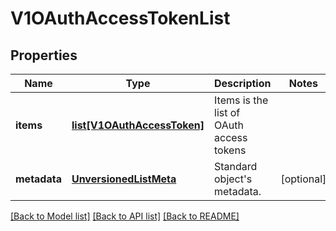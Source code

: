 # V1OAuthAccessTokenList

## Properties
Name | Type | Description | Notes
------------ | ------------- | ------------- | -------------
**items** | [**list[V1OAuthAccessToken]**](V1OAuthAccessToken.md) | Items is the list of OAuth access tokens | 
**metadata** | [**UnversionedListMeta**](UnversionedListMeta.md) | Standard object&#39;s metadata. | [optional] 

[[Back to Model list]](../README.md#documentation-for-models) [[Back to API list]](../README.md#documentation-for-api-endpoints) [[Back to README]](../README.md)


